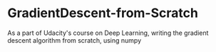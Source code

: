 # GradientDescent-from-Scratch

As a part of Udacity's course on Deep Learning, writing the gradient descent algorithm from scratch, using numpy

